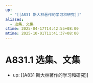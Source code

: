 ```yaml
---
up:
  - "[[A831 斯大林著作的学习和研究]]"
aliases:
  - 选集、文集
ctime: 2025-04-17T14:42:55+08:00
mtime: 2025-10-01T11:41:37+08:00
---
```


# A831.1 选集、文集

- up: [[A831 斯大林著作的学习和研究]]
